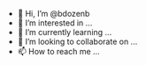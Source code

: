 - 👋 Hi, I’m @bdozenb
- 👀 I’m interested in ...
- 🌱 I’m currently learning ...
- 💞️ I’m looking to collaborate on ...
- 📫 How to reach me ...



<!---
bdozenb/bdozenb is a ✨ special ✨ repository because its `README.md` (this file) appears on your GitHub profile.
You can click the Preview link to take a look at your changes.
--->
